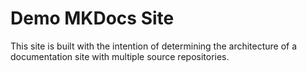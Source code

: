 # Demo MKDocs Site

This site is built with the intention of determining the architecture of a documentation site with multiple source repositories. 